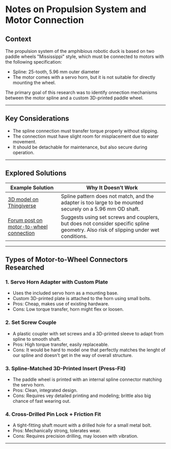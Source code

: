 # Notes on Propulsion System and Motor Connection

## Context

The propulsion system of the amphibious robotic duck is based on two paddle wheels "Mississippi" style, which must be  connected to motors with the following specification:

- Spline: 25-tooth, 5.96 mm outer diameter
- The motor comes with a servo horn, but it is not suitable for directly mounting the wheel.

The primary goal of this research was to identify onnection mechanisms between the motor spline and a custom 3D-printed paddle wheel.

---

## Key Considerations

- The spline connection must transfer torque properly without slipping.
- The connection must have slight room for misplacement due to water movement.
- It should be detachable for maintenance, but also secure during operation.

---

## Explored Solutions

| Example Solution | Why It Doesn’t Work |
|------------------|---------------------|
| [3D model on Thingiverse](https://www.thingiverse.com/thing:2358211) | Spline pattern does not match, and the adapter is too large to be mounted securely on a 5.96 mm OD shaft. |
| [Forum post on motor-to-wheel connection](https://www.electro-tech-online.com/threads/connecting-motor-to-wheel.153148/) | Suggests using set screws and couplers, but does not consider specific spline geometry. Also risk of slipping under wet conditions. |

---

## Types of Motor-to-Wheel Connectors Researched

### 1. **Servo Horn Adapter with Custom Plate**
- Uses the included servo horn as a mounting base.
- Custom 3D-printed plate is attached to the horn using small bolts.
- Pros: Cheap, makes use of existing hardware.
- Cons: Low torque transfer, horn might flex or loosen.

### 2. **Set Screw Couple**
- A plastic coupler with set screws and a 3D-printed sleeve to adapt from spline to smooth shaft.
- Pros: High torque transfer, easily replaceable.
- Cons: It would be hard to model one that perfectly matches the lenght of our spline and doesn't get in the way of overall structure.

### 3. **Spline-Matched 3D-Printed Insert (Press-Fit)**
- The paddle wheel is printed with an internal spline connector matching the servo horn.
- Pros: Clean, integrated design.
- Cons: Requires vey detailed printing and modeling; brittle also big chance of fast wearing out.

### 4. **Cross-Drilled Pin Lock + Friction Fit**
- A tight-fitting shaft mount with a drilled hole for a small metal bolt.
- Pros: Mechanically strong, tolerates wear.
- Cons: Requires precision drilling, may loosen with vibration.

---